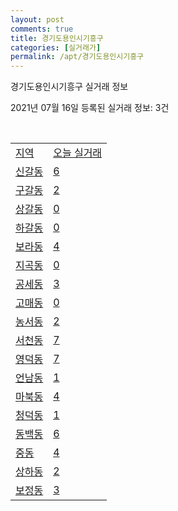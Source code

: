 ```yaml
---
layout: post
comments: true
title: 경기도용인시기흥구
categories: [실거래가]
permalink: /apt/경기도용인시기흥구
---
```


경기도용인시기흥구 실거래 정보

2021년 07월 16일 등록된 실거래 정보: 3건

<script type="text/javascript">
  google.charts.load('current', {'packages':['corechart']});
  google.charts.setOnLoadCallback(drawChart);

  function drawChart() {
    var data = google.visualization.arrayToDataTable([['거래일', '매매', '전월세', '전매'], ['20-07', 527, 609, 6], ['20-08', 648, 794, 9], ['20-09', 493, 553, 7], ['20-10', 620, 800, 6], ['20-11', 817, 729, 4], ['20-12', 1005, 788, 9], ['21-01', 695, 704, 11], ['21-02', 523, 659, 11], ['21-03', 531, 771, 4], ['21-04', 391, 561, 1], ['21-05', 562, 670, 7], ['21-06', 401, 607, 2], ['21-07', 67, 234, 0]]);

    var options = {
      title: '최근 1년간 유형별 거래량 추이',
      legend: { position: 'bottom' }
    };

    var chart = new google.visualization.LineChart(document.getElementById('columnchart_material'));
    chart.draw(data, (options));
  }
</script>

<div id="columnchart_material" style="width: 95%; margin-left: -35px"></div>
<br>
<table class="sortable">
  <tr>
    <td><a href="#">지역</a></td>
    <td><a href="#">오늘 실거래</a></td>
  </tr>

  
  <tr class="item">
    <td><a href="경기도 용인시 기흥구 신갈동">신갈동</a></td>
    <td><a href="경기도 용인시 기흥구 신갈동">6</a></td>
  </tr>
    

  <tr class="item">
    <td><a href="경기도 용인시 기흥구 구갈동">구갈동</a></td>
    <td><a href="경기도 용인시 기흥구 구갈동">2</a></td>
  </tr>
    

  <tr class="item">
    <td><a href="경기도 용인시 기흥구 상갈동">상갈동</a></td>
    <td><a href="경기도 용인시 기흥구 상갈동">0</a></td>
  </tr>
    

  <tr class="item">
    <td><a href="경기도 용인시 기흥구 하갈동">하갈동</a></td>
    <td><a href="경기도 용인시 기흥구 하갈동">0</a></td>
  </tr>
    

  <tr class="item">
    <td><a href="경기도 용인시 기흥구 보라동">보라동</a></td>
    <td><a href="경기도 용인시 기흥구 보라동">4</a></td>
  </tr>
    

  <tr class="item">
    <td><a href="경기도 용인시 기흥구 지곡동">지곡동</a></td>
    <td><a href="경기도 용인시 기흥구 지곡동">0</a></td>
  </tr>
    

  <tr class="item">
    <td><a href="경기도 용인시 기흥구 공세동">공세동</a></td>
    <td><a href="경기도 용인시 기흥구 공세동">3</a></td>
  </tr>
    

  <tr class="item">
    <td><a href="경기도 용인시 기흥구 고매동">고매동</a></td>
    <td><a href="경기도 용인시 기흥구 고매동">0</a></td>
  </tr>
    

  <tr class="item">
    <td><a href="경기도 용인시 기흥구 농서동">농서동</a></td>
    <td><a href="경기도 용인시 기흥구 농서동">2</a></td>
  </tr>
    

  <tr class="item">
    <td><a href="경기도 용인시 기흥구 서천동">서천동</a></td>
    <td><a href="경기도 용인시 기흥구 서천동">7</a></td>
  </tr>
    

  <tr class="item">
    <td><a href="경기도 용인시 기흥구 영덕동">영덕동</a></td>
    <td><a href="경기도 용인시 기흥구 영덕동">7</a></td>
  </tr>
    

  <tr class="item">
    <td><a href="경기도 용인시 기흥구 언남동">언남동</a></td>
    <td><a href="경기도 용인시 기흥구 언남동">1</a></td>
  </tr>
    

  <tr class="item">
    <td><a href="경기도 용인시 기흥구 마북동">마북동</a></td>
    <td><a href="경기도 용인시 기흥구 마북동">4</a></td>
  </tr>
    

  <tr class="item">
    <td><a href="경기도 용인시 기흥구 청덕동">청덕동</a></td>
    <td><a href="경기도 용인시 기흥구 청덕동">1</a></td>
  </tr>
    

  <tr class="item">
    <td><a href="경기도 용인시 기흥구 동백동">동백동</a></td>
    <td><a href="경기도 용인시 기흥구 동백동">6</a></td>
  </tr>
    

  <tr class="item">
    <td><a href="경기도 용인시 기흥구 중동">중동</a></td>
    <td><a href="경기도 용인시 기흥구 중동">4</a></td>
  </tr>
    

  <tr class="item">
    <td><a href="경기도 용인시 기흥구 상하동">상하동</a></td>
    <td><a href="경기도 용인시 기흥구 상하동">2</a></td>
  </tr>
    

  <tr class="item">
    <td><a href="경기도 용인시 기흥구 보정동">보정동</a></td>
    <td><a href="경기도 용인시 기흥구 보정동">3</a></td>
  </tr>
    


</table>


    